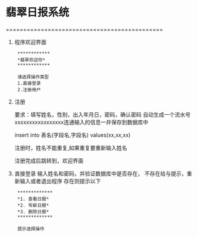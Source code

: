 # 翡翠日报系统
=============================================

1. 程序欢迎界面

		************
		*翡翠欢迎你*
		************

		请选择操作类型
		1.直接登录
		2.注册用户

2. 注册

	要求：填写姓名，性别，出入年月日，密码，确认密码
	自动生成一个流水号xxxxxxxxxxxxxxxxx连通输入的信息一并保存到数据库中
	
	insert into 表名(字段名,字段名) values(xx,xx,xx)
	
	注册时，姓名不能重复,如果重复要重新输入姓名
	
	注册完成后跳转到，欢迎界面
	
	
3. 直接登录
   输入姓名和密码，并验证数据库中是否存在，
   不存在给与提示，重新输入或者退出程序
   存在则提示以下
	
		*************
		*1. 查看日报*
		*2. 写新日报*
		*3. 删除日报*
		*************
		
		提示选择操作
		 
		 
